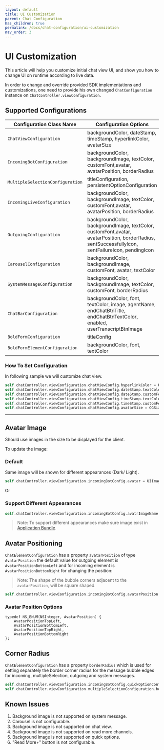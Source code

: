 ```yaml
---
layout: default
title: UI Customization
parent: Chat Configuration
has_children: true
permalink: /docs/chat-configuration/ui-customization
nav_order: 3
---
```


# UI Customization

This article will help you customize initial chat view UI, and show you how to change UI on runtime according to live data.

In order to change and override provided SDK implementations and customizations, one need to provide his own changed `ChatConfiguration` instance on `ChatController.viewConfiguration`. 

## Supported Configurations


| Configuration Class Name     | Configuration Options                                                                                                               |
|------------------------------|-------------------------------------------------------------------------------------------------------------------------------------|
| `ChatViewConfiguration`      | backgroundColor, dateStamp, timeStamp, hyperlinkColor, avatarSize                                                                        |
| `IncomingBotConfiguration`   | backgroundColor, backgroundImage, textColor, customFont,avatar, avatarPosition, borderRadius                                                                                                |
| `MultipleSelectionConfiguration`   | titleConfiguration, persistentOptionConfiguration                                                                                           |
| `IncomingLiveConfiguration`  | backgroundColor, backgroundImage, textColor, customFont,avatar, avatarPosition, borderRadius                                             |
| `OutgoingConfiguration`      | backgroundColor, backgroundImage, textColor, customFont,avatar, avatarPosition, borderRadius, sentSuccessfullyIcon, sentFailureIcon, pendingIcon |
| `CarouselConfiguration`      | backgroundColor, backgroundImage, customFont, avatar, textColor                                                     |
| `SystemMessageConfiguration` | backgroundColor, backgroundImage, textColor, customFont, borderRadius        
| `ChatBarConfiguration` | backgroundColor, font, textColor, image, agentName, endChatBtnTitle, endChatBtnTextColor, enabled, userTranscriptBtnImage
| `BoldFormConfiguration` | titleConfig |
| `BoldFormElementConfiguration` | backgroundColor, font, textColor |


### How To Set Configuration

In following sample we will customize chat view.

```swift
self.chatController.viewConfiguration.chatViewConfig.hyperlinkColor = UIColor.blue
self.chatController.viewConfiguration.chatViewConfig.dateStamp.textColor = UIColor.red
self.chatController.viewConfiguration.chatViewConfig.dateStamp.customFont = CustomFont(font: UIFont.systemFont(ofSize: 20))
self.chatController.viewConfiguration.chatViewConfig.timeStamp.textColor = UIColor.yellow
self.chatController.viewConfiguration.chatViewConfig.timeStamp.customFont = CustomFont(font: UIFont.systemFont(ofSize: 30))
self.chatController.viewConfiguration.chatViewConfig.avatarSize = CGSize(width: 50, height: 50)
```

----

## Avatar Image 

Should use images in the size to be displayed for the client.

To update the image:

### Default
Same image will be shown for different appearances (Dark/ Light).
```swift
self.chatController.viewConfiguration.incomingBotConfig.avatar = UIImage(named: "robot")
```
Or
### Support Different Appearances
```swift
self.chatController.viewConfiguration.incomingBotConfig.avatrImageName = "robot"
```
>Note: To support different appearances make sure image exist in [Application Bundle](https://developer.apple.com/documentation/uikit/uiimage/providing_images_for_different_appearances).


## Avatar Positioning 

`ChatElementConfiguration` has a property `avatarPosition` of type `AvatarPosition` the default value for outgoing element is `AvatarPositionBottomLeft` and for incoming element is `AvatarPositionBottomRight` for changing the position:
>Note: The shape of the bubble corners adjacent to the `avatarPosition`, will be square shaped.

```swift
self.chatController.viewConfiguration.incomingBotConfig.avatarPosition = .topLeft
```

### Avatar Position Options

``` Objective C
typedef NS_ENUM(NSInteger, AvatarPosition) {
    AvatarPositionTopLeft,
    AvatarPositionBottomLeft,
    AvatarPositionTopRight,
    AvatarPositionBottomRight
};
```

## Corner Radius
`ChatElementConfiguration` has a property `borderRadius` which is used for setting separately the border corner radius for the message bubble edges for incoming, multipleSelection, outgoing and system messages.

```swift
self.chatController.viewConfiguration.incomingBotConfig.quickOptionConfig.borderRadius = BorderRadius(top: Corners(left: 40, right: 40 ), bottom: Corners(left: 40, right: 40 ))
self.chatController.viewConfiguration.multipleSelectionConfiguration.borderRadius = BorderRadius(top: Corners(left: 40, right: 40 ), bottom: Corners(left: 40, right: 40 ))
```



## Known Issues

1. Background image is not supported on system message.
2. Carousel is not configurable.
3. Background image is not supported on chat view.
4. Background image is not supported on read more channels.
5. Background image is not supported on quick options.
6. "Read More+" button is not configurable.

